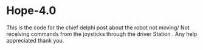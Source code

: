# Hope-4.0

This is the code for the chief delphi post about the robot not moving/ Not receiving commands from the joysticks through the driver Station .
Any help appreciated thank you. 

